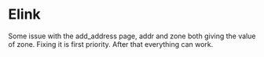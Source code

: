 # Elink

Some issue with the add_address page, addr and zone both giving the value of zone. Fixing it is first priority. 
After that everything can work.